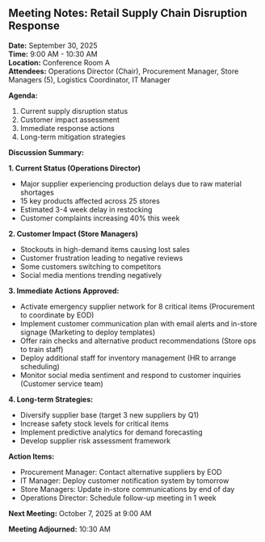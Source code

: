 ## Meeting Notes: Retail Supply Chain Disruption Response

**Date:** September 30, 2025  
**Time:** 9:00 AM - 10:30 AM  
**Location:** Conference Room A  
**Attendees:** Operations Director (Chair), Procurement Manager, Store Managers (5), Logistics Coordinator, IT Manager  

**Agenda:**
1. Current supply disruption status
2. Customer impact assessment
3. Immediate response actions
4. Long-term mitigation strategies

**Discussion Summary:**

**1. Current Status (Operations Director)**
- Major supplier experiencing production delays due to raw material shortages
- 15 key products affected across 25 stores
- Estimated 3-4 week delay in restocking
- Customer complaints increasing 40% this week

**2. Customer Impact (Store Managers)**
- Stockouts in high-demand items causing lost sales
- Customer frustration leading to negative reviews
- Some customers switching to competitors
- Social media mentions trending negatively

**3. Immediate Actions Approved:**
- Activate emergency supplier network for 8 critical items (Procurement to coordinate by EOD)
- Implement customer communication plan with email alerts and in-store signage (Marketing to deploy templates)
- Offer rain checks and alternative product recommendations (Store ops to train staff)
- Deploy additional staff for inventory management (HR to arrange scheduling)
- Monitor social media sentiment and respond to customer inquiries (Customer service team)

**4. Long-term Strategies:**
- Diversify supplier base (target 3 new suppliers by Q1)
- Increase safety stock levels for critical items
- Implement predictive analytics for demand forecasting
- Develop supplier risk assessment framework

**Action Items:**
- Procurement Manager: Contact alternative suppliers by EOD
- IT Manager: Deploy customer notification system by tomorrow
- Store Managers: Update in-store communications by end of day
- Operations Director: Schedule follow-up meeting in 1 week

**Next Meeting:** October 7, 2025 at 9:00 AM

**Meeting Adjourned:** 10:30 AM